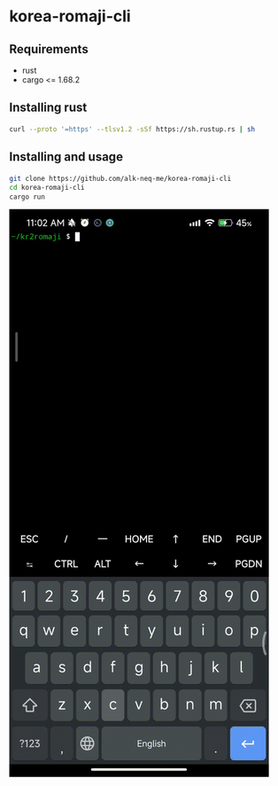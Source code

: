 # korea-romaji-cli


## Requirements
  - rust
  - cargo <= 1.68.2


## Installing rust
```sh
curl --proto '=https' --tlsv1.2 -sSf https://sh.rustup.rs | sh
```


## Installing and usage
```sh
git clone https://github.com/alk-neq-me/korea-romaji-cli
cd korea-romaji-cli
cargo run
```

![Screenshot](./doc/ss0.gif)
